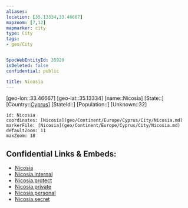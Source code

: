 ```yaml
---
aliases: 
location: [35.13334,33.46667]
mapzoom: [7,12] 
mapmarker: city 
type: City
tags:
- geo/City


SpocWebEntityId: 35920
isDeleted: false
confidential: public

title: Nicosia
---
```

[geo-lon::33.46667]
[geo-lat::35.13334]
[name::Nicosia]
[State::]
[Country::[Cyprus](geo/Continent/Europe/Cyprus.md)]
[StateId::]
[Population::]
[Unknown::32]


```leaflet
id: Nicosia
coordinates: [Nicosia](geo/Continent/Europe/Cyprus/City/Nicosia.md)
markerFile: [Nicosia](geo/Continent/Europe/Cyprus/City/Nicosia.md)
defaultZoom: 11 
maxZoom: 18
```


## Confidential Links & Embeds: 
- [Nicosia](../../../../../../_public/geo/Continent/Europe/Cyprus/City/Nicosia.md) 
- [Nicosia.internal](../../../../../../_internal/geo/Continent/Europe/Cyprus/City/Nicosia.internal.md) 
- [Nicosia.protect](../../../../../../_protect/geo/Continent/Europe/Cyprus/City/Nicosia.protect.md) 
- [Nicosia.private](../../../../../../_private/geo/Continent/Europe/Cyprus/City/Nicosia.private.md) 
- [Nicosia.personal](../../../../../../_personal/geo/Continent/Europe/Cyprus/City/Nicosia.personal.md) 
- [Nicosia.secret](../../../../../../_secret/geo/Continent/Europe/Cyprus/City/Nicosia.secret.md) 
